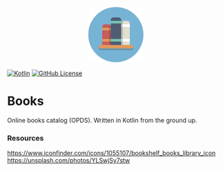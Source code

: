 <div align="center">

  <picture>
    <source media="(prefers-color-scheme: dark)" srcset="https://raw.githubusercontent.com/dmitry-oshurkov/books/develop/src/main/resources/static/favicon.svg">
    <img alt="Books logo" src="https://raw.githubusercontent.com/dmitry-oshurkov/books/develop/src/main/resources/static/favicon.svg">
  </picture>

</div>

[![Kotlin](https://img.shields.io/badge/kotlin-1.8.0-blue.svg?logo=kotlin)](http://kotlinlang.org)
[![GitHub License](https://img.shields.io/badge/license-MIT-blue.svg?style=flat)](https://raw.githubusercontent.com/dmitry-oshurkov/books/main/LICENSE)

# Books

Online books catalog (OPDS). Written in Kotlin from the ground up.

### Resources

https://www.iconfinder.com/icons/1055107/bookshelf_books_library_icon  
https://unsplash.com/photos/YLSwjSy7stw  
